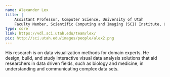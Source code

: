 ```yaml
---
name: Alexander Lex
title: |
    Assistant Professor, Computer Science, University of Utah
    Faculty Member, Scientific Computing and Imaging (SCI) Institute, University of Utah
type: core
link: https://vdl.sci.utah.edu/team/lex/
pic: http://sci.utah.edu/images/people/alex2.png
---
```


His research is on data visualization methods for domain experts. He design, build, and study interactive visual data analysis solutions that aid researchers in data driven fields, such as biology and medicine, in understanding and communicating complex data sets.
